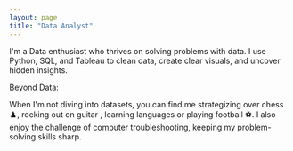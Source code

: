 ```yaml
---
layout: page
title: "Data Analyst" 
---
```

I'm a Data enthusiast who thrives on solving problems with data. I use Python, SQL, and Tableau to clean data, create clear visuals, and uncover hidden insights.

Beyond Data:

When I'm not diving into datasets, you can find me strategizing over chess ♟️, rocking out on guitar , learning languages or playing football ⚽️. I also enjoy the challenge of computer troubleshooting, keeping my problem-solving skills sharp.
